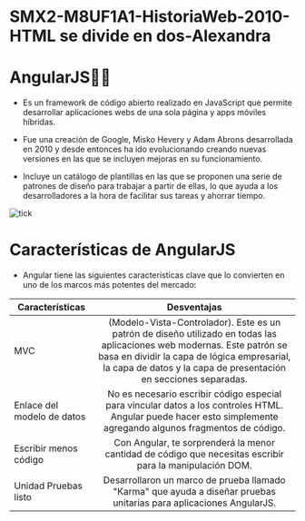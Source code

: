 # SMX2-M8UF1A1-HistoriaWeb-2010-HTML se divide en dos-Alexandra

# __AngularJS__:technologist:

- Es un framework de código abierto realizado en JavaScript que permite desarrollar aplicaciones webs de una sola página y apps móviles híbridas.

- Fue una creación de Google, Misko Hevery y Adam Abrons desarrollada en 2010 y desde entonces ha ido evolucionando creando nuevas versiones en las que se incluyen mejoras en su funcionamiento.

- Incluye un catálogo de plantillas en las que se proponen una serie de patrones de diseño para trabajar a partir de ellas, lo que ayuda a los desarrolladores a la hora de facilitar sus tareas y ahorrar tiempo.

![tick](https://github.com/AlexandraRivass/SMX2-M8UF1A1-HistoriaWeb-2010-Pinterest-Alexandra/blob/main/que-es-angular-scaled-1200x675.jpg)

# __Características de AngularJS__

 - Angular tiene las siguientes características clave que lo convierten en uno de los marcos más potentes del mercado:

|Características | Desventajas |
|-------------|:-------------:|
|MVC | (Modelo-Vista-Controlador). Este es un patrón de diseño utilizado en todas las aplicaciones web modernas. Este patrón se basa en dividir la capa de lógica empresarial, la capa de datos y la capa de presentación en secciones separadas. |
|Enlace del modelo de datos | No es necesario escribir código especial para vincular datos a los controles HTML. Angular puede hacer esto simplemente agregando algunos fragmentos de código. |
|Escribir menos código | Con Angular, te sorprenderá la menor cantidad de código que necesitas escribir para la manipulación DOM. |
|Unidad Pruebas listo | Desarrollaron un marco de prueba llamado "Karma" que ayuda a diseñar pruebas unitarias para aplicaciones AngularJS. |